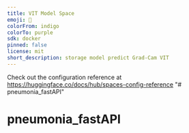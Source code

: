 ```yaml
---
title: VIT Model Space
emoji: 🏢
colorFrom: indigo
colorTo: purple
sdk: docker
pinned: false
license: mit
short_description: storage model predict Grad-Cam VIT
---
```


Check out the configuration reference at https://huggingface.co/docs/hub/spaces-config-reference
"# pneumonia_fastAPI" 
# pneumonia_fastAPI
